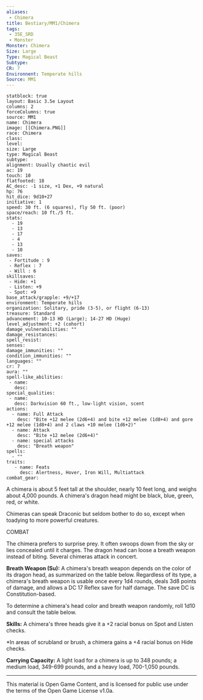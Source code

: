 ```yaml
---
aliases:
 - Chimera
title: Bestiary/MM1/Chimera
tags: 
 - 35E_SRD
 - Monster
Monster: Chimera
Size: Large
Type: Magical Beast
Subtype: 
CR: 7
Environnent: Temperate hills
Source: MM1
---
```


```statblock
statblock: true
layout: Basic 3.5e Layout
columns: 2
forceColumns: true
source: MM1 
name: Chimera
image: [[Chimera.PNG]]
race: Chimera
class: 
level: 
size: Large
type: Magical Beast
subtype: 
alignment: Usually chaotic evil
ac: 19
touch: 10
flatfooted: 18
AC_desc: -1 size, +1 Dex, +9 natural
hp: 76
hit_dice: 9d10+27
initiative: 1
speed: 30 ft. (6 squares), fly 50 ft. (poor)
space/reach: 10 ft./5 ft.
stats:
  - 19
  - 13
  - 17
  - 4
  - 13
  - 10
saves:
 - Fortitude : 9
 - Reflex : 7
 - Will : 6
skillsaves:
 - Hide: +1
 - Listen: +9
 - Spot: +9
base_attack/grapple: +9/+17
environment: Temperate hills
organization: Solitary, pride (3-5), or flight (6-13)
treasure: Standard
advancement: 10-13 HD (Large); 14-27 HD (Huge)
level_adjustment: +2 (cohort)
damage_vulnerabilities: ""
damage_resistances: 
spell_resist: 
senses: 
damage_immunities: ""
condition_immunities: ""
languages: ""
cr: 7
aura: ""
spell-like_abilities:
 - name: 
   desc: 
special_qualities:
 - name:
   desc: Darkvision 60 ft., low-light vision, scent
actions:
  - name: Full Attack
    desc: "Bite +12 melee (2d6+4) and bite +12 melee (1d8+4) and gore +12 melee (1d8+4) and 2 claws +10 melee (1d6+2)"
  - name: Attack
    desc: "Bite +12 melee (2d6+4)"
  - name: special attacks
    desc: "Breath weapon"
spells:
  - ""
traits:
   - name: Feats
     desc: Alertness, Hover, Iron Will, Multiattack
combat_gear:  
```


A chimera is about 5 feet tall at the shoulder, nearly 10 feet long, and weighs about 4,000 pounds. A chimera's dragon head might be black, blue, green, red, or white.

Chimeras can speak Draconic but seldom bother to do so, except when toadying to more powerful creatures.

COMBAT

The chimera prefers to surprise prey. It often swoops down from the sky or lies concealed until it charges. The dragon head can loose a breath weapon instead of biting. Several chimeras attack in concert.


**Breath Weapon (Su):** A chimera's breath weapon depends on the color of its dragon head, as summarized on the table below. Regardless of its type, a chimera's breath weapon is usable once every 1d4 rounds, deals 3d8 points of damage, and allows a DC 17 Reflex save for half damage. The save DC is Constitution-based.

To determine a chimera's head color and breath weapon randomly, roll 1d10 and consult the table below.


**Skills:** A chimera's three heads give it a +2 racial bonus on Spot and Listen checks.

*In areas of scrubland or brush, a chimera gains a +4 racial bonus on Hide checks.


**Carrying Capacity:** A light load for a chimera is up to 348 pounds; a medium load, 349-699 pounds, and a heavy load, 700-1,050 pounds.

---

This material is Open Game Content, and is licensed for public use under the terms of the Open Game License v1.0a.
